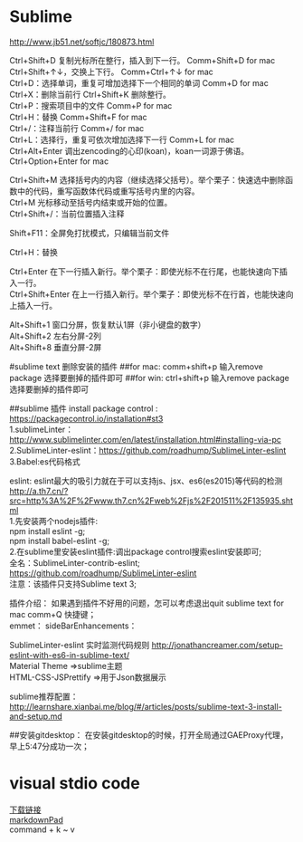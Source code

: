 # Sublime
http://www.jb51.net/softjc/180873.html

Ctrl+Shift+D 复制光标所在整行，插入到下一行。  Comm+Shift+D   for mac   
Ctrl+Shift+↑↓，交换上下行。  Comm+Ctrl+↑↓️  for mac   
Ctrl+D：选择单词，重复可增加选择下一个相同的单词   Comm+D   for mac   
Ctrl+X：删除当前行  Ctrl+Shift+K 删除整行。  
Ctrl+P：搜索项目中的文件    Comm+P  for mac   
Ctrl+H：替换  Comm+Shift+F  for mac  
Ctrl+/：注释当前行  Comm+/  for mac  
Ctrl+L：选择行，重复可依次增加选择下一行  Comm+L  for mac  
Ctrl+Alt+Enter 调出zencoding的心印(koan)，koan一词源于佛语。  Ctrl+Option+Enter  for mac   

Ctrl+Shift+M 选择括号内的内容（继续选择父括号）。举个栗子：快速选中删除函数中的代码，重写函数体代码或重写括号内里的内容。  
Ctrl+M 光标移动至括号内结束或开始的位置。  
Ctrl+Shift+/：当前位置插入注释  

Shift+F11：全屏免打扰模式，只编辑当前文件  

Ctrl+H：替换  

Ctrl+Enter 在下一行插入新行。举个栗子：即使光标不在行尾，也能快速向下插入一行。  
Ctrl+Shift+Enter 在上一行插入新行。举个栗子：即使光标不在行首，也能快速向上插入一行。  

Alt+Shift+1 窗口分屏，恢复默认1屏（非小键盘的数字）  
Alt+Shift+2 左右分屏-2列  
Alt+Shift+8 垂直分屏-2屏  

#sublime text 删除安装的插件
##for mac:
comm+shift+p 输入remove package 选择要删掉的插件即可
##for win:
ctrl+shift+p 输入remove package 选择要删掉的插件即可

##sublime 插件
install package control : https://packagecontrol.io/installation#st3    
1.sublimeLinter：http://www.sublimelinter.com/en/latest/installation.html#installing-via-pc    
2.SublimeLinter-eslint：https://github.com/roadhump/SublimeLinter-eslint    
3.Babel:es代码格式    

eslint: eslint最大的吸引力就在于可以支持js、jsx、es6(es2015)等代码的检测     
http://a.th7.cn/?src=http%3A%2F%2Fwww.th7.cn%2Fweb%2Fjs%2F201511%2F135935.shtml     
1.先安装两个nodejs插件:   
  npm install eslint -g;   
  npm install babel-eslint -g;    
2.在sublime里安装eslint插件:调出package control搜索eslint安装即可;     
  全名：SublimeLinter-contrib-eslint;     https://github.com/roadhump/SublimeLinter-eslint     
  注意：该插件只支持Sublime text 3;     

插件介绍： 如果遇到插件不好用的问题，怎可以考虑退出quit sublime text for mac comm+Q 快捷键；   
emmet： 
sideBarEnhancements： 

SublimeLinter-eslint  实时监测代码规则  http://jonathancreamer.com/setup-eslint-with-es6-in-sublime-text/   
Material Theme  =>sublime主题  
HTML-CSS-JSPrettify  =>用于Json数据展示  

sublime推荐配置：http://learnshare.xianbai.me/blog/#/articles/posts/sublime-text-3-install-and-setup.md

##安装gitdesktop：
在安装gitdesktop的时候，打开全局通过GAEProxy代理，早上5:47分成功一次；

# visual stdio code
[下载链接](http://code.visualstudio.com/Download)  
[markdownPad](http://markdownpad.com/news/2013/new-languages-zh-CH-and-pt-PT/)  
command + k ~ v
